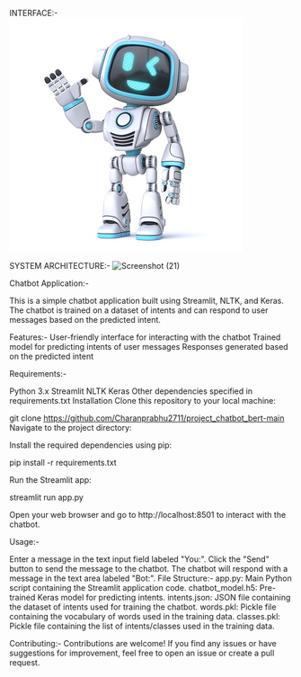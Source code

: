 INTERFACE:-
![Screenshot (26)](https://github.com/Charanprabhu2711/project_chatbot_bert-main/blob/main/chatbot_icon.jpg)

SYSTEM ARCHITECTURE:-
![Screenshot (21)](https://github.com/Eswar1254/project_chatbot_bert/assets/116758728/aadac449-905e-474d-96ad-a06646bf8ea5)



Chatbot Application:-

This is a simple chatbot application built using Streamlit, NLTK, and Keras. The chatbot is trained on a dataset of intents and can respond to user messages based on the predicted intent.

Features:-
User-friendly interface for interacting with the chatbot
Trained model for predicting intents of user messages
Responses generated based on the predicted intent

Requirements:-

Python 3.x
Streamlit
NLTK
Keras
Other dependencies specified in requirements.txt
Installation
Clone this repository to your local machine:


git clone https://github.com/Charanprabhu2711/project_chatbot_bert-main
Navigate to the project directory:

Install the required dependencies using pip:

pip install -r requirements.txt

Run the Streamlit app:

streamlit run app.py

Open your web browser and go to http://localhost:8501 to interact with the chatbot.

Usage:-

Enter a message in the text input field labeled "You:".
Click the "Send" button to send the message to the chatbot.
The chatbot will respond with a message in the text area labeled "Bot:".
File Structure:-
app.py: Main Python script containing the Streamlit application code.
chatbot_model.h5: Pre-trained Keras model for predicting intents.
intents.json: JSON file containing the dataset of intents used for training the chatbot.
words.pkl: Pickle file containing the vocabulary of words used in the training data.
classes.pkl: Pickle file containing the list of intents/classes used in the training data.

Contributing:-
Contributions are welcome! If you find any issues or have suggestions for improvement, feel free to open an issue or create a pull request.



